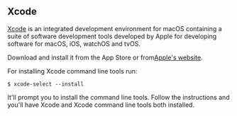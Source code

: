 ## Xcode

[Xcode](https://developer.apple.com/xcode/) is an integrated development environment for macOS containing a suite of software development tools developed by Apple for developing software for macOS, iOS, watchOS and tvOS.

Download and install it from the App Store or from[Apple's website](https://developer.apple.com/xcode/).

For installing Xcode command line tools run:

```
$ xcode-select --install
```

It'll prompt you to install the command line tools. Follow the instructions and you'll have Xcode and Xcode command line tools both installed.



